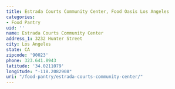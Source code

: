 ```yaml
---
title: Estrada Courts Community Center, Food Oasis Los Angeles
categories:
- Food Pantry
uid: ''
name: Estrada Courts Community Center
address_1: 3232 Hunter Street
city: Los Angeles
state: CA
zipcode: '90023'
phone: 323.641.8943
latitude: '34.0211079'
longitude: "-118.2082908"
uri: "/food-pantry/estrada-courts-community-center/"
---
```


